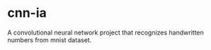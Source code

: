 # cnn-ia
A convolutional neural network project that recognizes handwritten numbers from mnist dataset.
